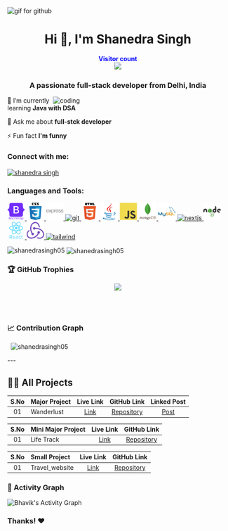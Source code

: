 <img src="https://i.imgur.com/1ZvVkDc.gif" alt="gif for github"></img>

<h1 align="center">Hi 👋, I'm Shanedra Singh</h1>
<p align="center">
  <b style="color: blue;  ">Visitor count</b>
  <br>
  <a style="" href="https://github.com/shanedrasingh05">
  <img src="https://profile-counter.glitch.me/shanedrasingh05/count.svg" />
  </a>
</p>


<h3 align="center">A passionate full-stack developer from Delhi, India</h3>
<img align="right" alt="coding" width="400" src="https://user-images.githubusercontent.com/55389276/140866485-8fb1c876-9a8f-4d6a-98dc-08c4981eaf70.gif"

🌱 I’m currently learning **Java with DSA**

💬 Ask me about **full-stck developer**

⚡ Fun fact **I'm funny**

<h3 align="left">Connect with me:</h3>
<p align="left">
<a href="https://www.linkedin.com/in/shanedra-singh-47342821a/" target="blank"><img align="center" src="https://raw.githubusercontent.com/rahuldkjain/github-profile-readme-generator/master/src/images/icons/Social/linked-in-alt.svg" alt="shanedra singh" height="30" width="40" /></a>
</p>

<h3 align="left">Languages and Tools:</h3>
<p align="left"> <a href="https://getbootstrap.com" target="_blank" rel="noreferrer"> <img src="https://raw.githubusercontent.com/devicons/devicon/master/icons/bootstrap/bootstrap-plain-wordmark.svg" alt="bootstrap" width="40" height="40"/> </a> <a href="https://www.w3schools.com/css/" target="_blank" rel="noreferrer"> <img src="https://raw.githubusercontent.com/devicons/devicon/master/icons/css3/css3-original-wordmark.svg" alt="css3" width="40" height="40"/> </a> <a href="https://expressjs.com" target="_blank" rel="noreferrer"> <img src="https://raw.githubusercontent.com/devicons/devicon/master/icons/express/express-original-wordmark.svg" alt="express" width="40" height="40"/> </a> <a href="https://git-scm.com/" target="_blank" rel="noreferrer"> <img src="https://www.vectorlogo.zone/logos/git-scm/git-scm-icon.svg" alt="git" width="40" height="40"/> </a> <a href="https://www.w3.org/html/" target="_blank" rel="noreferrer"> <img src="https://raw.githubusercontent.com/devicons/devicon/master/icons/html5/html5-original-wordmark.svg" alt="html5" width="40" height="40"/> </a> <a href="https://www.java.com" target="_blank" rel="noreferrer"> <img src="https://raw.githubusercontent.com/devicons/devicon/master/icons/java/java-original.svg" alt="java" width="40" height="40"/> </a> <a href="https://developer.mozilla.org/en-US/docs/Web/JavaScript" target="_blank" rel="noreferrer"> <img src="https://raw.githubusercontent.com/devicons/devicon/master/icons/javascript/javascript-original.svg" alt="javascript" width="40" height="40"/> </a> <a href="https://www.mongodb.com/" target="_blank" rel="noreferrer"> <img src="https://raw.githubusercontent.com/devicons/devicon/master/icons/mongodb/mongodb-original-wordmark.svg" alt="mongodb" width="40" height="40"/> </a> <a href="https://www.mysql.com/" target="_blank" rel="noreferrer"> <img src="https://raw.githubusercontent.com/devicons/devicon/master/icons/mysql/mysql-original-wordmark.svg" alt="mysql" width="40" height="40"/> </a> <a href="https://nextjs.org/" target="_blank" rel="noreferrer"> <img src="https://cdn.worldvectorlogo.com/logos/nextjs-2.svg" alt="nextjs" width="40" height="40"/> </a> <a href="https://nodejs.org" target="_blank" rel="noreferrer"> <img src="https://raw.githubusercontent.com/devicons/devicon/master/icons/nodejs/nodejs-original-wordmark.svg" alt="nodejs" width="40" height="40"/> </a> <a href="https://reactjs.org/" target="_blank" rel="noreferrer"> <img src="https://raw.githubusercontent.com/devicons/devicon/master/icons/react/react-original-wordmark.svg" alt="react" width="40" height="40"/> </a> <a href="https://redux.js.org" target="_blank" rel="noreferrer"> <img src="https://raw.githubusercontent.com/devicons/devicon/master/icons/redux/redux-original.svg" alt="redux" width="40" height="40"/> </a> <a href="https://tailwindcss.com/" target="_blank" rel="noreferrer"> <img src="https://www.vectorlogo.zone/logos/tailwindcss/tailwindcss-icon.svg" alt="tailwind" width="40" height="40"/> </a> </p>

<p><img align="left" src="https://github-readme-stats.vercel.app/api/top-langs?username=shanedrasingh05&show_icons=true&locale=en&layout=compact" alt="shanedrasingh05" /></p>

<p>&nbsp;<img align="center" src="https://github-readme-stats.vercel.app/api?username=shanedrasingh05&show_icons=true&locale=en" alt="shanedrasingh05" /></p>

<!-- <p><img align="center" src="https://github-readme-streak-stats.herokuapp.com/?user=shanedrasingh05&" alt="shanedrasingh05" /></p> -->

### 🏆 GitHub Trophies

<p align="center">
  <img src="https://github-profile-trophy.vercel.app/?username=shanedrasingh05&theme=tokyonight&column=4&margin-w=15&margin-h=15" />
</p><br><br>

### 📈 Contribution Graph

<p>&nbsp;
  <img align="center" src="https://github-readme-stats.vercel.app/api?username=shanedrasingh05&show_icons=true&locale=en" alt="shanedrasingh05" />
</p>
---

## 🧑‍🏫 All Projects

| S.No | Major Project |                        Live Link                         |                             GitHub Link                             |                                                                                     Linked Post                                                                                      |
| :--: | :------------ | :------------------------------------------------------: | :-----------------------------------------------------------------: | :----------------------------------------------------------------------------------------------------------------------------------------------------------------------------------: |
|  01  | Wanderlust    | [Link](https://wanderlust-project-shanedra.onrender.com) | [Repository](https://github.com/shanedrasingh05/wanderlust-project) | [Post](https://www.linkedin.com/posts/shanedra-singh-47342821a_hello-everyone-im-presenting-wanderlust-activity-7227628574596288512-l5uT?utm_source=share&utm_medium=member_desktop) |

| S.No | Mini Major Project | Live Link |   GitHub Link   |
| :--: | :----------------- | :-------: | :-------------: |
|  01  | Life Track         | [Link]()  | [Repository](#) |

| S.No | Small Project  |                         Live Link                         |                           GitHub Link                           |
| :--: | :------------- | :-------------------------------------------------------: | :-------------------------------------------------------------: |
|  01  | Travel_website | [Link](https://shanedrasingh05.github.io/Travel_website/) | [Repository](https://github.com/shanedrasingh05/Travel_website) |

### 📱 Activity Graph

<img alt="Bhavik's Activity Graph" src="https://github-readme-activity-graph.vercel.app/graph?username=shanedrasingh05&theme=tokyo-night&hide_border=true" />

<!-- <h3>Thanks! &#10084;<i class="fa fa-heart" style="font-size:48px;color:red"></i></h3> -->
<h3>Thanks! &#10084;</h3>

